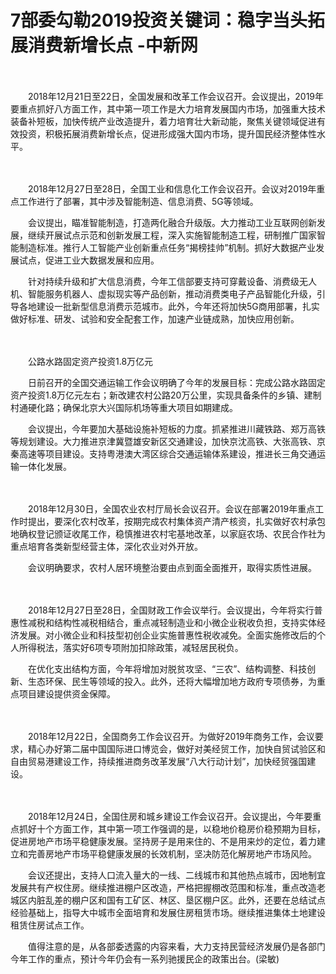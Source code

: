 # 7部委勾勒2019投资关键词：稳字当头拓展消费新增长点 -中新网

　　

　　2018年12月21日至22日，全国发展和改革工作会议召开。会议提出，2019年要重点抓好八方面工作，其中第一项工作是大力培育发展国内市场，加强重大技术装备补短板，加快传统产业改造提升，着力培育壮大新动能，聚焦关键领域促进有效投资，积极拓展消费新增长点，促进形成强大国内市场，提升国民经济整体性水平。

　　

　　2018年12月27日至28日，全国工业和信息化工作会议召开。会议对2019年重点工作进行了部署，其中涉及智能制造、信息消费、5G等领域。

　　会议提出，瞄准智能制造，打造两化融合升级版。大力推动工业互联网创新发展，继续开展试点示范和创新发展工程，深入实施智能制造工程，研制推广国家智能制造标准。推行人工智能产业创新重点任务“揭榜挂帅”机制。抓好大数据产业发展试点，促进工业大数据发展和应用。

　　针对持续升级和扩大信息消费，今年工信部要支持可穿戴设备、消费级无人机、智能服务机器人、虚拟现实等产品创新，推动消费类电子产品智能化升级，引导各地建设一批新型信息消费示范城市。此外，今年还将加快5G商用部署，扎实做好标准、研发、试验和安全配套工作，加速产业链成熟，加快应用创新。

　　

　　公路水路固定资产投资1.8万亿元

　　日前召开的全国交通运输工作会议明确了今年的发展目标：完成公路水路固定资产投资1.8万亿元左右；新改建农村公路20万公里，实现具备条件的乡镇、建制村通硬化路；确保北京大兴国际机场等重大项目如期建成。

　　会议提出，今年要加大基础设施补短板的力度。抓紧推进川藏铁路、郑万高铁等规划建设。大力推进京津冀暨雄安新区交通建设，加快京沈高铁、大张高铁、京秦高速等项目建设。支持粤港澳大湾区综合交通运输体系建设，推进长三角交通运输一体化发展。

　　

　　2018年12月30日，全国农业农村厅局长会议召开。会议在部署2019年重点工作时提出，要深化农村改革，按期完成农村集体资产清产核资，扎实做好农村承包地确权登记颁证收尾工作，稳慎推进农村宅基地改革，以家庭农场、农民合作社为重点培育各类新型经营主体，深化农业对外开放。

　　会议明确要求，农村人居环境整治要由点到面全面推开，取得实质性进展。

　　

　　2018年12月27日至28日，全国财政工作会议举行。会议提出，今年将实行普惠性减税和结构性减税相结合，重点减轻制造业和小微企业税收负担，支持实体经济发展。对小微企业和科技型初创企业实施普惠性税收减免。全面实施修改后的个人所得税法，落实好6项专项附加扣除政策，减轻居民税负。

　　在优化支出结构方面，今年将增加对脱贫攻坚、“三农”、结构调整、科技创新、生态环保、民生等领域的投入。此外，还将大幅增加地方政府专项债券，为重点项目建设提供资金保障。

　

　　2018年12月22日，全国商务工作会议召开。为做好2019年商务工作，会议要求，精心办好第二届中国国际进口博览会，做好对美经贸工作，加快自贸试验区和自由贸易港建设工作，持续推进商务改革发展“八大行动计划”，加快经贸强国建设。

　

　　2018年12月24日，全国住房和城乡建设工作会议召开。会议提出，今年要重点抓好十个方面工作，其中第一项工作强调的是，以稳地价稳房价稳预期为目标，促进房地产市场平稳健康发展。坚持房子是用来住的、不是用来炒的定位，着力建立和完善房地产市场平稳健康发展的长效机制，坚决防范化解房地产市场风险。

　　会议还提出，支持人口流入量大的一线、二线城市和其他热点城市，因地制宜发展共有产权住房。继续推进棚户区改造，严格把握棚改范围和标准，重点改造老城区内脏乱差的棚户区和国有工矿区、林区、垦区棚户区。此外，还要在总结试点经验基础上，指导大中城市全面培育和发展住房租赁市场。继续推进集体土地建设租赁住房试点工作。

　　值得注意的是，从各部委透露的内容来看，大力支持民营经济发展仍是各部门今年工作的重点，预计今年仍会有一系列驰援民企的政策出台。(梁敏)
